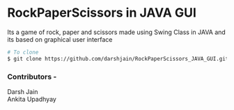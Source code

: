 # RockPaperScissors in JAVA GUI

Its a game of rock, paper and scissors made using Swing Class in JAVA and its based on graphical user interface<br>

```bash
# To clone
$ git clone https://github.com/darshjain/RockPaperScissors_JAVA_GUI.git
```

### Contributors -

Darsh Jain<br>
Ankita Upadhyay<br>
